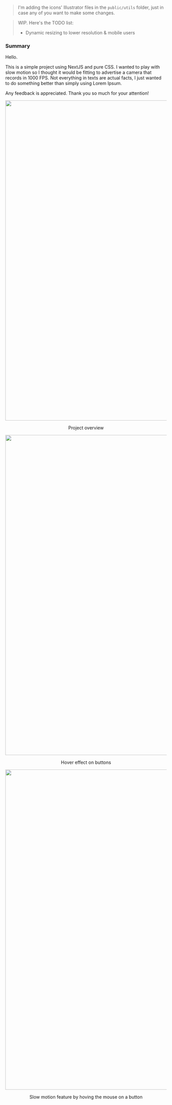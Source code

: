 > I'm adding the icons' Illustrator files in the `public/utils` folder, just in case any of you want to make some changes. 

> WIP. Here's the TODO list:
> - Dynamic resizing to lower resolution & mobile users

### Summary
Hello.

This is a simple project using NextJS and pure CSS. I wanted to play with slow motion so I thought it would be fitting to advertise a camera that records in 1000 FPS. Not everything in texts are actual facts, I just wanted to do something better than simply using Lorem Ipsum. 

Any feedback is appreciated. Thank you so much for your attention!


<div align="center">
  <img width="1000" src="https://user-images.githubusercontent.com/49569227/154802583-587fac59-56ea-40a3-851a-67fe5946e24a.png"/>

  <span>Project overview </span>
</div>


<div align="center">
  <img width="1000" src="https://user-images.githubusercontent.com/49569227/154802843-22858f3d-5ca8-45a4-998b-9c8b9c563b9a.gif"/>
  
  <span>Hover effect on buttons </span>
</div>


<div align="center">
  <img width="1000" src="https://user-images.githubusercontent.com/49569227/154803144-d81a0a4d-22a2-44fc-bace-6ba14e6ee646.gif"/>
  
  <span>Slow motion feature by hoving the mouse on a button </span>
</div>
